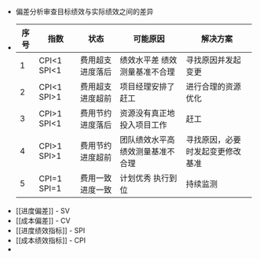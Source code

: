 - 偏差分析审查目标绩效与实际绩效之间的差异
- | 序号 | 指数        | 状态              | 可能原因                          | 解决方案                         |
  | ---- | ----------- | ----------------- | --------------------------------- | -------------------------------- |
  | 1    | CPI<1 SPI<1 | 费用超支 进度落后 | 绩效水平差 绩效测量基准不合理     | 寻找原因并发起变更               |
  | 2    | CPI<1 SPI>1 | 费用超支 进度超前 | 项目经理安排了赶工                | 进行合理的资源优化               |
  | 3    | CPI>1 SPI<1 | 费用节约 进度落后 | 资源没有真正地投入项目工作        | 赶工                             |
  | 4    | CPI>1 SPI>1 | 费用节约 进度超前 | 团队绩效水平高 绩效测量基准不合理 | 寻找原因，必要时发起变更修改基准 |
  | 5    | CPI=1 SPI=1 | 费用一致 进度一致 | 计划优秀 执行到位                 | 持续监测                         |
- [[进度偏差]] - SV
- [[成本偏差]] - CV
- [[进度绩效指标]] - SPI
- [[成本绩效指标]] - CPI
-